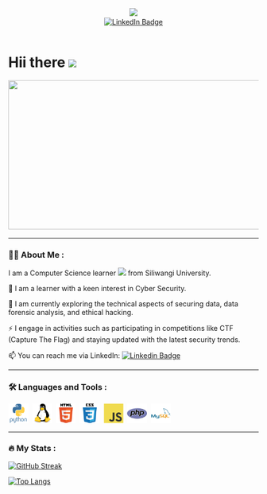 <div id="header" align="center">
  <img src="https://media.giphy.com/media/M9gbBd9nbDrOTu1Mqx/giphy.gif" width="100"/>
</div>

<div id="badges" align="center">
  <a href="(https://www.linkedin.com/ryzalll/](https://www.linkedin.com/in/ryzalll)">
    <img src="https://img.shields.io/badge/LinkedIn-blue?style=for-the-badge&logo=linkedin&logoColor=white" alt="LinkedIn Badge"/>
  </a>
</div>

<div id="badges" align="center">
  <a>
    <img src="https://komarev.com/ghpvc/?username=RyZal25&style=flat-square&color=blue" alt=""/>
  </a>
</div>

<h1>
  Hii there
  <img src="https://media.giphy.com/media/hvRJCLFzcasrR4ia7z/giphy.gif" width="30px"/>
</h1>

<div align="center">
  <img src="https://media.giphy.com/media/dWesBcTLavkZuG35MI/giphy.gif" width="600" height="300"/>
</div>

---

### :woman_technologist: About Me :
I am a Computer Science learner <img src="https://media.giphy.com/media/WUlplcMpOCEmTGBtBW/giphy.gif" width="30"> from Siliwangi University.

:telescope: I am a learner with a keen interest in Cyber Security.

:seedling: I am currently exploring the technical aspects of securing data, data forensic analysis, and ethical hacking.

:zap: I engage in activities such as participating in competitions like CTF (Capture The Flag) and staying updated with the latest security trends.

:mailbox: You can reach me via LinkedIn: [![Linkedin Badge](https://img.shields.io/badge/-ryzalll-blue?style=flat&logo=Linkedin&logoColor=white)](https://www.linkedin.com/in/ryzalll)

---

### :hammer_and_wrench: Languages and Tools :
<div>
  <img src="https://github.com/devicons/devicon/blob/master/icons/python/python-original-wordmark.svg" title="Python" alt="Phyton" width="40" height="40"/>&nbsp;
  <img src="https://github.com/devicons/devicon/blob/master/icons/linux/linux-original.svg" title="Linux" alt="Linux" width="40" height="40"/>&nbsp;
  <img src="https://github.com/devicons/devicon/blob/master/icons/html5/html5-original-wordmark.svg" title="HTML" alt="HTML" width="40" height="40"/>&nbsp;
  <img src="https://github.com/devicons/devicon/blob/master/icons/css3/css3-original-wordmark.svg" title="CSS" alt="CSS" width="40" height="40"/>&nbsp;
  <img src="https://github.com/devicons/devicon/blob/master/icons/javascript/javascript-original.svg" title="Java Script" alt="Java Script" width="40" height="40"/>&nbsp;
  <img src="https://github.com/devicons/devicon/blob/master/icons/php/php-original.svg" title="PHP" alt="PHP" width="40" height="40"/>&nbsp;
  <img src="https://github.com/devicons/devicon/blob/master/icons/mysql/mysql-original-wordmark.svg" title="MySQL" alt="MySQL" width="40" height="40"/>&nbsp;
</div>

---

### :fire: My Stats :
[![GitHub Streak](http://github-readme-streak-stats.herokuapp.com?user=RyZal25&theme=dark&background=000000)](https://git.io/streak-stats)

[![Top Langs](https://github-readme-stats.vercel.app/api/top-langs/?username=RyZal25&layout=compact&theme=vision-friendly-dark)](https://github.com/anuraghazra/github-readme-stats)

<!--
**RyZal25/RyZal25** is a ✨ _special_ ✨ repository because its `README.md` (this file) appears on your GitHub profile.

Here are some ideas to get you started:

- 🔭 I’m currently working on ...
- 🌱 I’m currently learning ...
- 👯 I’m looking to collaborate on ...
- 🤔 I’m looking for help with ...
- 💬 Ask me about ...
- 📫 How to reach me: ...
- 😄 Pronouns: ...
- ⚡ Fun fact: ...
-->
